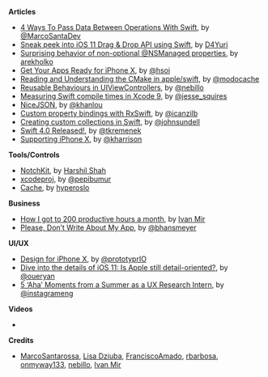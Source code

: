 **Articles**

* [4 Ways To Pass Data Between Operations With Swift](https://marcosantadev.com/4-ways-pass-data-operations-swift/), by [@MarcoSantaDev](https://twitter.com/marcosantadev)
* [Sneak peek into iOS 11 Drag & Drop API using Swift](https://medium.com/flawless-app-stories/sneak-peek-into-ios-11-drag-drop-api-using-swift-14170021a671), by [D4Yuri](https://twitter.com/D4Yuri)
* [Surprising behavior of non-optional @NSManaged properties](http://holko.pl/2017/09/18/surprising-non-optional-nsmanaged/), by [arekholko](https://twitter.com/arekholko)
* [Get Your Apps Ready for iPhone X](https://www.bignerdranch.com/blog/get-your-apps-ready-for-iphone-x/), by [@hsoi](https://twitter.com/hsoi)
* [Reading and Understanding the CMake in apple/swift](https://modocache.io/reading-and-understanding-the-cmake-in-apple-swift), by [@modocache](https://twitter.com/modocache)
* [Reusable Behaviours in UIViewControllers](https://engineering.depop.com/reusable-behaviours-in-uiviewcontrollers-d3d5cacdb395), by [@nebillo](https://twitter.com/nebillo)
* [Measuring Swift compile times in Xcode 9](https://www.jessesquires.com/blog/measuring-compile-times-xcode9/), by [@jesse_squires](https://twitter.com/jesse_squires)
* [NiceJSON](http://khanlou.com/2017/09/nice-json/), by [@khanlou](http://www.twitter.com/khanlou)
* [Custom property bindings with RxSwift](http://rx-marin.com/post/rxswift-custom-bindings/), by [@icanzilb](http://www.twitter.com/icanzilb)
* [Creating custom collections in Swift](https://www.swiftbysundell.com/posts/creating-custom-collections-in-swift), by [@johnsundell](https://twitter.com/johnsundell)
* [Swift 4.0 Released!](https://swift.org/blog/swift-4-0-released/), by [@tkremenek](https://github.com/tkremenek/)
* [Supporting iPhone X](https://useyourloaf.com/blog/supporting-iphone-x/), by [@kharrison](https://twitter.com/kharrison)

**Tools/Controls**
 
* [NotchKit](https://github.com/HarshilShah/NotchKit), by [Harshil Shah](https://twitter.com/harshilshah1910)
* [xcodeproj](https://github.com/swift-xcode/xcodeproj), by [@pepibumur](https://twitter.com/pepibumur)
* [Cache](https://github.com/hyperoslo/Cache), by [hyperoslo](https://github.com/hyperoslo)

**Business**

* [How I got to 200 productive hours a month](https://qotoqot.com/blog/improving-focus/), by [Ivan Mir](https://twitter.com/ivmirx)
* [Please, Don’t Write About My App](http://beckyhansmeyer.com/2017/09/15/please-dont-write-about-my-app/), by [@bhansmeyer](http://twitter.com/bhansmeyer)

**UI/UX**

* [Design for iPhone X](https://blog.prototypr.io/designing-for-the-iphone-x-4239d5ac736c), by [@prototyprIO](https://twitter.com/prototyprIO)
* [Dive into the details of iOS 11: Is Apple still detail-oriented?](https://hackernoon.com/dive-into-the-details-of-ios-11-is-apple-still-detail-oriented-fe70af065a7d), by [@oueryan](https://twitter.com/oueryan)
* [5 ‘Aha’ Moments from a Summer as a UX Research Intern](https://engineering.instagram.com/5-aha-moments-from-a-summer-as-a-ux-research-intern-da4e2f1f590b), by [@instagrameng](https://twitter.com/instagrameng)

**Videos**

* 

**Credits**

* [MarcoSantarossa](https://github.com/MarcoSantarossa), [Lisa Dziuba](https://github.com/lisadziuba), [FranciscoAmado](https://github.com/FranciscoAmado), [rbarbosa](https://github.com/rbarbosa), [onmyway133](https://github.com/onmyway133), [nebillo](https://github.com/nebillo), [Ivan Mir](https://github.com/ivmirx)
